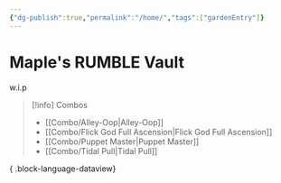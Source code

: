 ```yaml
---
{"dg-publish":true,"permalink":"/home/","tags":["gardenEntry"]}
---
```


# Maple's RUMBLE Vault

w.i.p



> [!info] Combos
>  - [[Combo/Alley-Oop\|Alley-Oop]]
> - [[Combo/Flick God Full Ascension\|Flick God Full Ascension]]
> - [[Combo/Puppet Master\|Puppet Master]]
> - [[Combo/Tidal Pull\|Tidal Pull]]
> 
{ .block-language-dataview}




